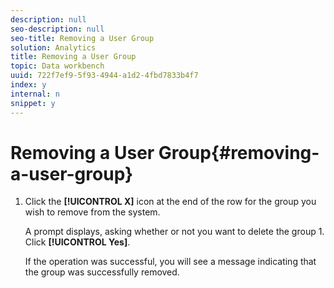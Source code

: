 ```yaml
---
description: null
seo-description: null
seo-title: Removing a User Group
solution: Analytics
title: Removing a User Group
topic: Data workbench
uuid: 722f7ef9-5f93-4944-a1d2-4fbd7833b4f7
index: y
internal: n
snippet: y
---
```


# Removing a User Group{#removing-a-user-group}

1. Click the **[!UICONTROL X]** icon at the end of the row for the group you wish to remove from the system.

   A prompt displays, asking whether or not you want to delete the group 1. Click **[!UICONTROL Yes]**.

   If the operation was successful, you will see a message indicating that the group was successfully removed. 